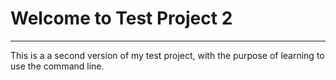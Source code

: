 # Welcome to Test Project 2
---
This is a a second version of my test project, with the purpose of learning to use the command line.
